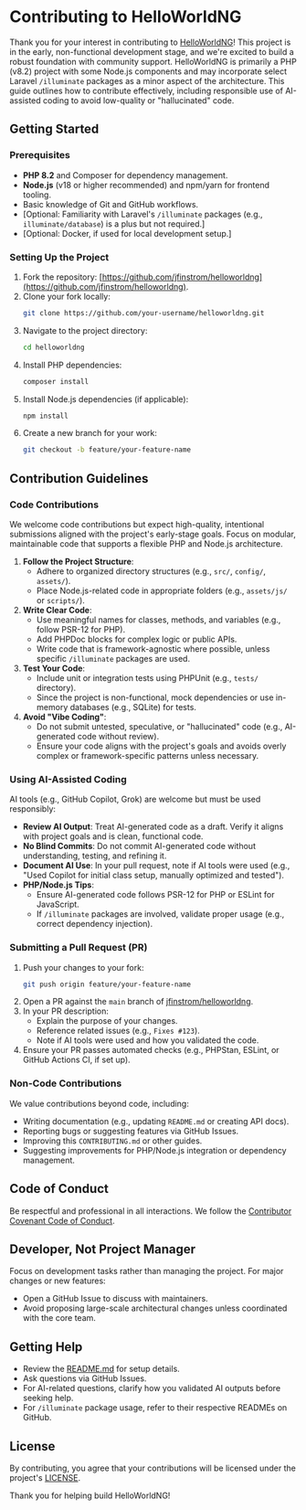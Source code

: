 

# Contributing to HelloWorldNG

Thank you for your interest in contributing to [HelloWorldNG](https://github.com/jfinstrom/helloworldng)! This project is in the early, non-functional development stage, and we're excited to build a robust foundation with community support. HelloWorldNG is primarily a PHP (v8.2) project with some Node.js components and may incorporate select Laravel `/illuminate` packages as a minor aspect of the architecture. This guide outlines how to contribute effectively, including responsible use of AI-assisted coding to avoid low-quality or "hallucinated" code.

## Getting Started

### Prerequisites
- **PHP 8.2** and Composer for dependency management.
- **Node.js** (v18 or higher recommended) and npm/yarn for frontend tooling.
- Basic knowledge of Git and GitHub workflows.
- [Optional: Familiarity with Laravel's `/illuminate` packages (e.g., `illuminate/database`) is a plus but not required.]
- [Optional: Docker, if used for local development setup.]

### Setting Up the Project
1. Fork the repository: [https://github.com/jfinstrom/helloworldng](https://github.com/jfinstrom/helloworldng).
2. Clone your fork locally:
   ```bash
   git clone https://github.com/your-username/helloworldng.git
   ```
3. Navigate to the project directory:
   ```bash
   cd helloworldng
   ```
4. Install PHP dependencies:
   ```bash
   composer install
   ```
5. Install Node.js dependencies (if applicable):
   ```bash
   npm install
   ```
6. Create a new branch for your work:
   ```bash
   git checkout -b feature/your-feature-name
   ```

## Contribution Guidelines

### Code Contributions
We welcome code contributions but expect high-quality, intentional submissions aligned with the project's early-stage goals. Focus on modular, maintainable code that supports a flexible PHP and Node.js architecture.

1. **Follow the Project Structure**:
   - Adhere to organized directory structures (e.g., `src/`, `config/`, `assets/`).
   - Place Node.js-related code in appropriate folders (e.g., `assets/js/` or `scripts/`).
2. **Write Clear Code**:
   - Use meaningful names for classes, methods, and variables (e.g., follow PSR-12 for PHP).
   - Add PHPDoc blocks for complex logic or public APIs.
   - Write code that is framework-agnostic where possible, unless specific `/illuminate` packages are used.
3. **Test Your Code**:
   - Include unit or integration tests using PHPUnit (e.g., `tests/` directory).
   - Since the project is non-functional, mock dependencies or use in-memory databases (e.g., SQLite) for tests.
4. **Avoid "Vibe Coding"**:
   - Do not submit untested, speculative, or "hallucinated" code (e.g., AI-generated code without review).
   - Ensure your code aligns with the project's goals and avoids overly complex or framework-specific patterns unless necessary.

### Using AI-Assisted Coding
AI tools (e.g., GitHub Copilot, Grok) are welcome but must be used responsibly:
- **Review AI Output**: Treat AI-generated code as a draft. Verify it aligns with project goals and is clean, functional code.
- **No Blind Commits**: Do not commit AI-generated code without understanding, testing, and refining it.
- **Document AI Use**: In your pull request, note if AI tools were used (e.g., "Used Copilot for initial class setup, manually optimized and tested").
- **PHP/Node.js Tips**:
   - Ensure AI-generated code follows PSR-12 for PHP or ESLint for JavaScript.
   - If `/illuminate` packages are involved, validate proper usage (e.g., correct dependency injection).

### Submitting a Pull Request (PR)
1. Push your changes to your fork:
   ```bash
   git push origin feature/your-feature-name
   ```
2. Open a PR against the `main` branch of [jfinstrom/helloworldng](https://github.com/jfinstrom/helloworldng).
3. In your PR description:
   - Explain the purpose of your changes.
   - Reference related issues (e.g., `Fixes #123`).
   - Note if AI tools were used and how you validated the code.
4. Ensure your PR passes automated checks (e.g., PHPStan, ESLint, or GitHub Actions CI, if set up).

### Non-Code Contributions
We value contributions beyond code, including:
- Writing documentation (e.g., updating `README.md` or creating API docs).
- Reporting bugs or suggesting features via GitHub Issues.
- Improving this `CONTRIBUTING.md` or other guides.
- Suggesting improvements for PHP/Node.js integration or dependency management.

## Code of Conduct
Be respectful and professional in all interactions. We follow the [Contributor Covenant Code of Conduct](https://www.contributor-covenant.org/version/2/0/code_of_conduct/).

## Developer, Not Project Manager
Focus on development tasks rather than managing the project. For major changes or new features:
- Open a GitHub Issue to discuss with maintainers.
- Avoid proposing large-scale architectural changes unless coordinated with the core team.

## Getting Help
- Review the [README.md](https://github.com/jfinstrom/helloworldng/blob/main/README.md) for setup details.
- Ask questions via GitHub Issues.
- For AI-related questions, clarify how you validated AI outputs before seeking help.
- For `/illuminate` package usage, refer to their respective READMEs on GitHub.

## License
By contributing, you agree that your contributions will be licensed under the project's [LICENSE](https://github.com/jfinstrom/helloworldng/blob/main/license.txt).

Thank you for helping build HelloWorldNG!


